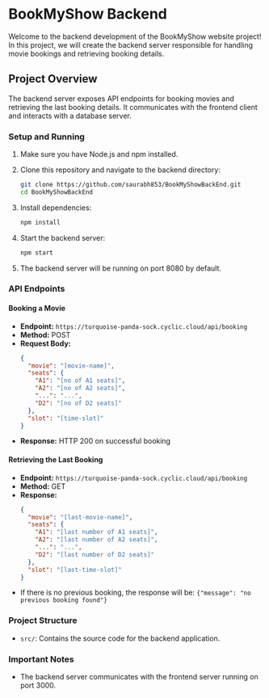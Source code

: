 # BookMyShow Backend

Welcome to the backend development of the BookMyShow website project! In this project, we will create the backend server responsible for handling movie bookings and retrieving booking details.

## Project Overview

The backend server exposes API endpoints for booking movies and retrieving the last booking details. It communicates with the frontend client and interacts with a database server.

### Setup and Running

1. Make sure you have Node.js and npm installed.

2. Clone this repository and navigate to the backend directory:
   ```bash
   git clone https://github.com/saurabh853/BookMyShowBackEnd.git
   cd BookMyShowBackEnd
   ```

3. Install dependencies:
   ```bash
   npm install
   ```

4. Start the backend server:
   ```bash
   npm start
   ```

5. The backend server will be running on port 8080 by default.

### API Endpoints

#### Booking a Movie

- **Endpoint:** `https://turquoise-panda-sock.cyclic.cloud/api/booking`
- **Method:** POST
- **Request Body:**
  ```json
  {
    "movie": "[movie-name]",
    "seats": {
      "A1": "[no of A1 seats]",
      "A2": "[no of A2 seats]",
      "...": "...",
      "D2": "[no of D2 seats]"
    },
    "slot": "[time-slot]"
  }
  ```
- **Response:** HTTP 200 on successful booking

#### Retrieving the Last Booking

- **Endpoint:** `https://turquoise-panda-sock.cyclic.cloud/api/booking`
- **Method:** GET
- **Response:**
  ```json
  {
    "movie": "[last-movie-name]",
    "seats": {
      "A1": "[last number of A1 seats]",
      "A2": "[last number of A2 seats]",
      "...": "...",
      "D2": "[last number of D2 seats]"
    },
    "slot": "[last-time-slot]"
  }
  ```
- If there is no previous booking, the response will be: `{"message": "no previous booking found"}`

### Project Structure

- `src/`: Contains the source code for the backend application.

### Important Notes

- The backend server communicates with the frontend server running on port 3000.
